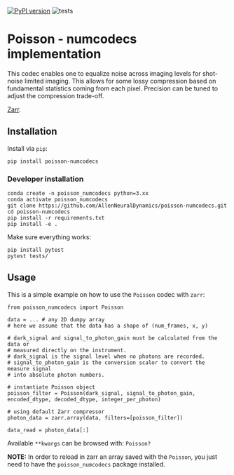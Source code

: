 [![PyPI version](https://badge.fury.io/py/poisson-numcodecs.svg)](https://badge.fury.io/py/poisson-numcodecs) ![tests](https://github.com/AllenNeuralDynamics/poisson-numcodecs/actions/workflows/tests.yaml/badge.svg)

# Poisson - numcodecs implementation

This codec enables one to equalize noise across imaging levels for shot-noise 
limited imaging. This allows for some lossy compression based on fundamental 
statistics coming from each pixel. Precision can be tuned to adjust the compression 
trade-off. 

[Zarr](https://zarr.readthedocs.io/en/stable/index.html).

## Installation

Install via `pip`:

```
pip install poisson-numcodecs
```

### Developer installation

```
conda create -n poisson_numcodecs python=3.xx
conda activate poisson_numcodecs
git clone https://github.com/AllenNeuralDynamics/poisson-numcodecs.git
cd poisson-numcodecs
pip install -r requirements.txt
pip install -e .
```

Make sure everything works:

```
pip install pytest
pytest tests/
```

## Usage

This is a simple example on how to use the `Poisson` codec with `zarr`:

```
from poisson_numcodecs import Poisson

data = ... # any 2D dumpy array
# here we assume that the data has a shape of (num_frames, x, y)

# dark_signal and signal_to_photon_gain must be calculated from the data or 
# measured directly on the instrument.
# dark_signal is the signal level when no photons are recorded. 
# signal_to_photon_gain is the conversion scalor to convert the measure signal 
# into absolute photon numbers. 

# instantiate Poisson object
poisson_filter = Poisson(dark_signal, signal_to_photon_gain, encoded_dtype, decoded_dtype, integer_per_photon)

# using default Zarr compressor
photon_data = zarr.array(data, filters=[poisson_filter])

data_read = photon_data[:]
```
Available `**kwargs` can be browsed with: `Poisson?`

**NOTE:** 
In order to reload in zarr an array saved with the `Poisson`, you just need to have the `poisson_numcodecs` package
installed.
